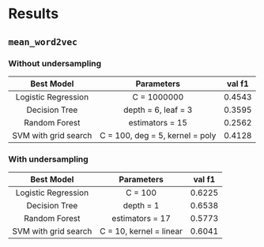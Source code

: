 # Results

## `mean_word2vec`

### Without undersampling

Best Model | Parameters | val f1
:-----: | :-----: | :-----:
Logistic Regression | C = 1000000 | 0.4543
Decision Tree | depth = 6, leaf = 3 | 0.3595
Random Forest | estimators = 15 | 0.2562
SVM with grid search | C = 100, deg = 5, kernel = poly | 0.4128

### With undersampling

Best Model | Parameters | val f1
:-----: | :-----: | :-----:
Logistic Regression | C = 100 | 0.6225
Decision Tree | depth = 1 | 0.6538
Random Forest | estimators = 17 | 0.5773
SVM with grid search | C = 10, kernel = linear | 0.6041